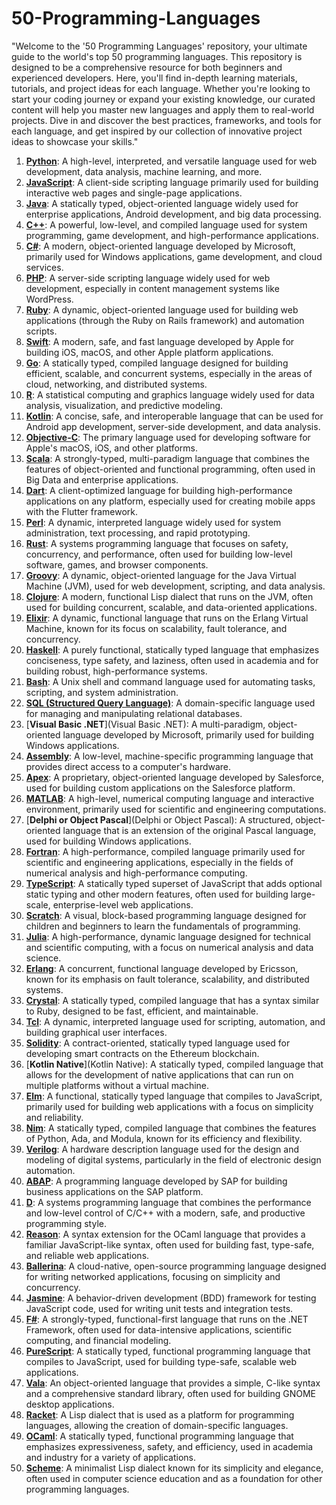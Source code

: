 # 50-Programming-Languages

"Welcome to the '50 Programming Languages' repository, your ultimate guide to the world's top 50 programming languages. This repository is designed to be a comprehensive resource for both beginners and experienced developers. Here, you'll find in-depth learning materials, tutorials, and project ideas for each language. Whether you're looking to start your coding journey or expand your existing knowledge, our curated content will help you master new languages and apply them to real-world projects. Dive in and discover the best practices, frameworks, and tools for each language, and get inspired by our collection of innovative project ideas to showcase your skills."

1. [**Python**](Python): A high-level, interpreted, and versatile language used for web development, data analysis, machine learning, and more.
2. [**JavaScript**](JavaScript): A client-side scripting language primarily used for building interactive web pages and single-page applications.
3. [**Java**](Java): A statically typed, object-oriented language widely used for enterprise applications, Android development, and big data processing.
4. [**C++**](C++): A powerful, low-level, and compiled language used for system programming, game development, and high-performance applications.
5. [**C#**](C#): A modern, object-oriented language developed by Microsoft, primarily used for Windows applications, game development, and cloud services.
6. [**PHP**](PHP): A server-side scripting language widely used for web development, especially in content management systems like WordPress.
7. [**Ruby**](Ruby): A dynamic, object-oriented language used for building web applications (through the Ruby on Rails framework) and automation scripts.
8. [**Swift**](Swift): A modern, safe, and fast language developed by Apple for building iOS, macOS, and other Apple platform applications.
9. [**Go**](Go): A statically typed, compiled language designed for building efficient, scalable, and concurrent systems, especially in the areas of cloud, networking, and distributed systems.
10. [**R**](R): A statistical computing and graphics language widely used for data analysis, visualization, and predictive modeling.
11. [**Kotlin**](Kotlin): A concise, safe, and interoperable language that can be used for Android app development, server-side development, and data analysis.
12. [**Objective-C**](Objective-C): The primary language used for developing software for Apple's macOS, iOS, and other platforms.
13. [**Scala**](Scala): A strongly-typed, multi-paradigm language that combines the features of object-oriented and functional programming, often used in Big Data and enterprise applications.
14. [**Dart**](Dart): A client-optimized language for building high-performance applications on any platform, especially used for creating mobile apps with the Flutter framework.
15. [**Perl**](Perl): A dynamic, interpreted language widely used for system administration, text processing, and rapid prototyping.
16. [**Rust**](Rust): A systems programming language that focuses on safety, concurrency, and performance, often used for building low-level software, games, and browser components.
17. [**Groovy**](Groovy): A dynamic, object-oriented language for the Java Virtual Machine (JVM), used for web development, scripting, and data analysis.
18. [**Clojure**](Clojure): A modern, functional Lisp dialect that runs on the JVM, often used for building concurrent, scalable, and data-oriented applications.
19. [**Elixir**](Elixir): A dynamic, functional language that runs on the Erlang Virtual Machine, known for its focus on scalability, fault tolerance, and concurrency.
20. [**Haskell**](Haskell): A purely functional, statically typed language that emphasizes conciseness, type safety, and laziness, often used in academia and for building robust, high-performance systems.
21. [**Bash**](Bash): A Unix shell and command language used for automating tasks, scripting, and system administration.
22. [**SQL (Structured Query Language)**](SQL (Structured Query Language)): A domain-specific language used for managing and manipulating relational databases.
23. [**Visual Basic .NET**](Visual Basic .NET): A multi-paradigm, object-oriented language developed by Microsoft, primarily used for building Windows applications.
24. [**Assembly**](Assembly): A low-level, machine-specific programming language that provides direct access to a computer's hardware.
25. [**Apex**](Apex): A proprietary, object-oriented language developed by Salesforce, used for building custom applications on the Salesforce platform.
26. [**MATLAB**](MATLAB): A high-level, numerical computing language and interactive environment, primarily used for scientific and engineering computations.
27. [**Delphi or Object Pascal**](Delphi or Object Pascal): A structured, object-oriented language that is an extension of the original Pascal language, used for building Windows applications.
28. [**Fortran**](Fortran): A high-performance, compiled language primarily used for scientific and engineering applications, especially in the fields of numerical analysis and high-performance computing.
29. [**TypeScript**](TypeScript): A statically typed superset of JavaScript that adds optional static typing and other modern features, often used for building large-scale, enterprise-level web applications.
30. [**Scratch**](Scratch): A visual, block-based programming language designed for children and beginners to learn the fundamentals of programming.
31. [**Julia**](Julia): A high-performance, dynamic language designed for technical and scientific computing, with a focus on numerical analysis and data science.
32. [**Erlang**](Erlang): A concurrent, functional language developed by Ericsson, known for its emphasis on fault tolerance, scalability, and distributed systems.
33. [**Crystal**](Crystal): A statically typed, compiled language that has a syntax similar to Ruby, designed to be fast, efficient, and maintainable.
34. [**Tcl**](Tcl): A dynamic, interpreted language used for scripting, automation, and building graphical user interfaces.
35. [**Solidity**](Solidity): A contract-oriented, statically typed language used for developing smart contracts on the Ethereum blockchain.
36. [**Kotlin Native**](Kotlin Native): A statically typed, compiled language that allows for the development of native applications that can run on multiple platforms without a virtual machine.
37. [**Elm**](Elm): A functional, statically typed language that compiles to JavaScript, primarily used for building web applications with a focus on simplicity and reliability.
38. [**Nim**](Nim): A statically typed, compiled language that combines the features of Python, Ada, and Modula, known for its efficiency and flexibility.
39. [**Verilog**](Verilog): A hardware description language used for the design and modeling of digital systems, particularly in the field of electronic design automation.
40. [**ABAP**](ABAP): A programming language developed by SAP for building business applications on the SAP platform.
41. [**D**](D): A systems programming language that combines the performance and low-level control of C/C++ with a modern, safe, and productive programming style.
42. [**Reason**](Reason): A syntax extension for the OCaml language that provides a familiar JavaScript-like syntax, often used for building fast, type-safe, and reliable web applications.
43. [**Ballerina**](Ballerina): A cloud-native, open-source programming language designed for writing networked applications, focusing on simplicity and concurrency.
44. [**Jasmine**](Jasmine): A behavior-driven development (BDD) framework for testing JavaScript code, used for writing unit tests and integration tests.
45. [**F#**](F#): A strongly-typed, functional-first language that runs on the .NET Framework, often used for data-intensive applications, scientific computing, and financial modeling.
46. [**PureScript**](PureScript): A statically typed, functional programming language that compiles to JavaScript, used for building type-safe, scalable web applications.
47. [**Vala**](Vala): An object-oriented language that provides a simple, C-like syntax and a comprehensive standard library, often used for building GNOME desktop applications.
48. [**Racket**](Racket): A Lisp dialect that is used as a platform for programming languages, allowing the creation of domain-specific languages.
49. [**OCaml**](OCaml): A statically typed, functional programming language that emphasizes expressiveness, safety, and efficiency, used in academia and industry for a variety of applications.
50. [**Scheme**](Scheme): A minimalist Lisp dialect known for its simplicity and elegance, often used in computer science education and as a foundation for other programming languages.

